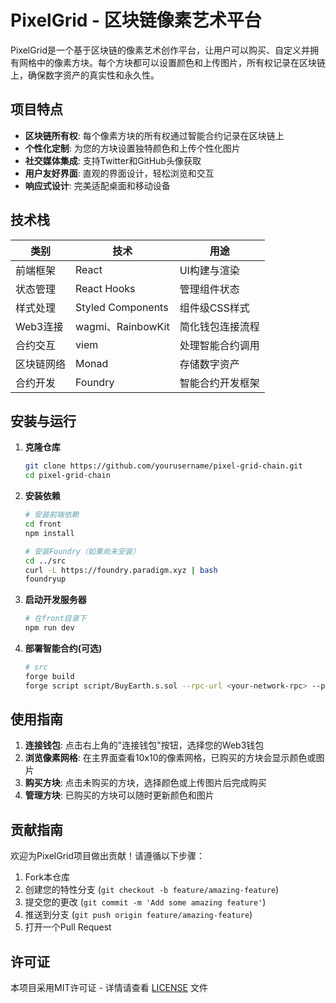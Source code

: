 # PixelGrid - 区块链像素艺术平台

PixelGrid是一个基于区块链的像素艺术创作平台，让用户可以购买、自定义并拥有网格中的像素方块。每个方块都可以设置颜色和上传图片，所有权记录在区块链上，确保数字资产的真实性和永久性。

## 项目特点

- **区块链所有权**: 每个像素方块的所有权通过智能合约记录在区块链上
- **个性化定制**: 为您的方块设置独特颜色和上传个性化图片
- **社交媒体集成**: 支持Twitter和GitHub头像获取
- **用户友好界面**: 直观的界面设计，轻松浏览和交互
- **响应式设计**: 完美适配桌面和移动设备

## 技术栈

| 类别 | 技术 | 用途 |
|------|------|------|
| 前端框架 | React | UI构建与渲染 |
| 状态管理 | React Hooks | 管理组件状态 |
| 样式处理 | Styled Components | 组件级CSS样式 |
| Web3连接 | wagmi、RainbowKit | 简化钱包连接流程 |
| 合约交互 | viem | 处理智能合约调用 |
| 区块链网络 | Monad | 存储数字资产 |
| 合约开发 | Foundry | 智能合约开发框架 |

## 安装与运行

1. **克隆仓库**
   ```bash
   git clone https://github.com/yourusername/pixel-grid-chain.git
   cd pixel-grid-chain
   ```

2. **安装依赖**
   ```bash
   # 安装前端依赖
   cd front
   npm install
   
   # 安装Foundry（如果尚未安装）
   cd ../src
   curl -L https://foundry.paradigm.xyz | bash
   foundryup
   ```

3. **启动开发服务器**
   ```bash
   # 在front目录下
   npm run dev
   ```

4. **部署智能合约(可选)**
   ```bash
   # src
   forge build
   forge script script/BuyEarth.s.sol --rpc-url <your-network-rpc> --private-key <your-private-key> --broadcast
   ```

## 使用指南

1. **连接钱包**: 点击右上角的"连接钱包"按钮，选择您的Web3钱包
2. **浏览像素网格**: 在主界面查看10x10的像素网格，已购买的方块会显示颜色或图片
3. **购买方块**: 点击未购买的方块，选择颜色或上传图片后完成购买
4. **管理方块**: 已购买的方块可以随时更新颜色和图片

## 贡献指南

欢迎为PixelGrid项目做出贡献！请遵循以下步骤：

1. Fork本仓库
2. 创建您的特性分支 (`git checkout -b feature/amazing-feature`)
3. 提交您的更改 (`git commit -m 'Add some amazing feature'`)
4. 推送到分支 (`git push origin feature/amazing-feature`)
5. 打开一个Pull Request

## 许可证

本项目采用MIT许可证 - 详情请查看 [LICENSE](LICENSE) 文件 